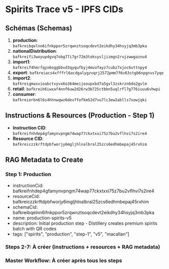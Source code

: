 # Spirits Trace v5 - IPFS CIDs

## Schémas (Schemas)

1. **production**: `bafkreibqelnn6ifnkppor5zrqwnztsoqcdevt2eikdhy34hsyjq3mb3pka`
2. **nationalDistribution**: `bafkreifi3woyupdgvq7obg77i7gr72m3toksysljizmgn2rujzwwgaznu4`
3. **import1**: `bafkreif4hmrfqyx6oggbbvd3qyqufbyj4mvofayz7cubz7xjoc6uttnpy4`
4. **export**: `bafkreiacs4xfffrl6acdgalygzvqrj2572pmm7f6v63stgb6npgnvs7yqe`
5. **import2**: `bafkreigmasvioabctvyvx6o364meijooupxbd7a5gvl3zskrzn6do2gvlm`
6. **retail**: `bafkreih6iwxaf4nnf6uw2d26rw3b725ctbbn5uqlrfl7g776iuuu6vhwpi`
7. **consumer**: `bafkreierbn6l6s4hhnwqwz6dev7fofkm52d7vu7lc3ew2ablls7xowjqki`

## Instructions & Resources (Production - Step 1)

- **Instruction CID**: `bafkreifnhdep4gfamynvpngm74wap77ckxtxxi75z7bu2vflhvi7s2ire4`
- **Resource CID**: `bafkreiczzkrftdpbfworjy6mgljhlnalbral25zcs6edhmbepaj45rxhim`

## RAG Metadata to Create

### Step 1: Production
- instructionCid: bafkreifnhdep4gfamynvpngm74wap77ckxtxxi75z7bu2vflhvi7s2ire4
- resourceCid: bafkreiczzkrftdpbfworjy6mgljhlnalbral25zcs6edhmbepaj45rxhim
- schemaCid: bafkreibqelnn6ifnkppor5zrqwnztsoqcdevt2eikdhy34hsyjq3mb3pka
- name: production-spirits-v5
- description: Initial production step - Distillery creates premium spirits batch with QR codes
- tags: ["spirits", "production", "step-1", "v5", "macallan"]

### Steps 2-7: À créer (instructions + resources + RAG metadata)

### Master Workflow: À créer après tous les steps

